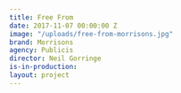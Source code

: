 ```yaml
---
title: Free From
date: 2017-11-07 00:00:00 Z
image: "/uploads/free-from-morrisons.jpg"
brand: Morrisons
agency: Publicis
director: Neil Gorringe
is-in-production: 
layout: project
---
```


